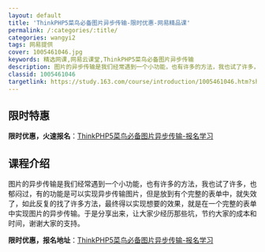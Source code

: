```yaml
---
layout: default
title: 'ThinkPHP5菜鸟必备图片异步传输-限时优惠-网易精品课'
permalink: /:categories/:title/
categories: wangyi2
tags: 网易提供
cover: 1005461046.jpg
keywords: 精选网课,网易云课堂,ThinkPHP5菜鸟必备图片异步传输
description: 图片的异步传输是我们经常遇到一个小功能，也有许多的方法，我也试了许多，也郁闷过，有的功能是可以实现异步传输图片，但是放到
classid: 1005461046
targetlink: https://study.163.com/course/introduction/1005461046.htm?share=1&shareId=1025206652&utm_campaign=share&utm_medium=iphoneShare&utm_source=&utm_u=1025206652
---
```


## 限时特惠

**限时优惠，火速报名**：[ThinkPHP5菜鸟必备图片异步传输-报名学习](https://study.163.com/course/introduction/1005461046.htm?share=1&shareId=1025206652&utm_campaign=share&utm_medium=iphoneShare&utm_source=&utm_u=1025206652)

## 课程介绍

图片的异步传输是我们经常遇到一个小功能，也有许多的方法，我也试了许多，也郁闷过，有的功能是可以实现异步传输图片，但是放到有个完整的表单中，就失效了，如此反复的找了许多方法，最终得以实现想要的效果，就是在一个完整的表单中实现图片的异步传输。于是分享出来，让大家少经历那些坑，节约大家的成本和时间，谢谢大家的支持。

**限时优惠，报名地址**：[ThinkPHP5菜鸟必备图片异步传输-报名学习](https://study.163.com/course/introduction/1005461046.htm?share=1&shareId=1025206652&utm_campaign=share&utm_medium=iphoneShare&utm_source=&utm_u=1025206652)


